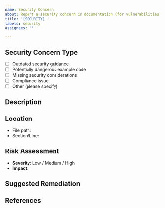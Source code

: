 ```yaml
---
name: Security Concern
about: Report a security concern in documentation (for vulnerabilities, use private reporting)
title: '[SECURITY] '
labels: security
assignees: ''

---
```


<!-- 
⚠️ IMPORTANT: Do not report actual vulnerabilities here!
For security vulnerabilities, please use the private security advisory feature
or follow the instructions in our SECURITY.md file.
-->

## Security Concern Type
<!-- What type of security issue is this? -->
- [ ] Outdated security guidance
- [ ] Potentially dangerous example code
- [ ] Missing security considerations
- [ ] Compliance issue
- [ ] Other (please specify)

## Description
<!-- Describe the security concern -->

## Location
<!-- Where in the documentation is this issue? -->
- File path: 
- Section/Line: 

## Risk Assessment
<!-- What is the potential impact? -->
- **Severity**: Low / Medium / High
- **Impact**: 

## Suggested Remediation
<!-- How should this be addressed? -->

## References
<!-- Any relevant security standards or best practices -->